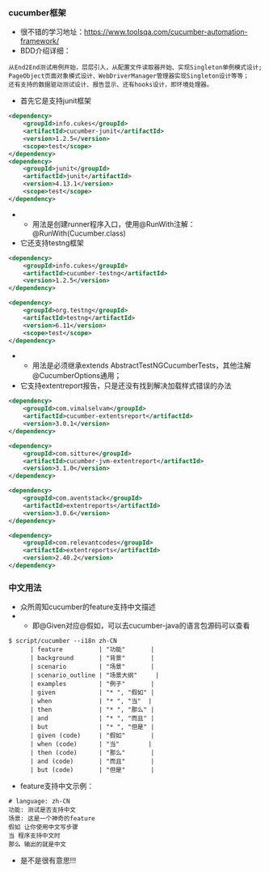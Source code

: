 ### cucumber框架
- 很不错的学习地址：https://www.toolsqa.com/cucumber-automation-framework/
- BDD介绍详细：
```
从End2End测试用例开始，层层引入，从配置文件读取器开始、实现Singleton单例模式设计;
PageObject页面对象模式设计、WebDriverManager管理器实现Singleton设计等等；
还有支持的数据驱动测试设计、报告显示、还有hooks设计，即环境处理器。
```
- 首先它是支持junit框架
```xml
<dependency>
	<groupId>info.cukes</groupId>
	<artifactId>cucumber-junit</artifactId>
	<version>1.2.5</version>
	<scope>test</scope>
</dependency>
<dependency>
	<groupId>junit</groupId>
	<artifactId>junit</artifactId>
	<version>4.13.1</version>
	<scope>test</scope>
</dependency>
```
- - 用法是创建runner程序入口，使用@RunWith注解：@RunWith(Cucumber.class)
- 它还支持testng框架
```xml
<dependency>
	<groupId>info.cukes</groupId>
	<artifactId>cucumber-testng</artifactId>
	<version>1.2.5</version>
</dependency>

<dependency>
	<groupId>org.testng</groupId>
	<artifactId>testng</artifactId>
	<version>6.11</version>
	<scope>test</scope>
</dependency>
```
- - 用法是必须继承extends AbstractTestNGCucumberTests，其他注解@CucumberOptions通用；
- 它支持extentreport报告，只是还没有找到解决加载样式错误的办法
```xml
<dependency>
	<groupId>com.vimalselvam</groupId>
	<artifactId>cucumber-extentsreport</artifactId>
	<version>3.0.1</version>
</dependency>

<dependency>
	<groupId>com.sitture</groupId>
	<artifactId>cucumber-jvm-extentreport</artifactId>
	<version>3.1.0</version>
</dependency>

<dependency>
	<groupId>com.aventstack</groupId>
	<artifactId>extentreports</artifactId>
	<version>3.0.6</version>
</dependency>

<dependency>
	<groupId>com.relevantcodes</groupId>
	<artifactId>extentreports</artifactId>
	<version>2.40.2</version>
</dependency>
```
### 中文用法
- 众所周知cucumber的feature支持中文描述
- - 即@Given对应@假如，可以去cucumber-java的语言包源码可以查看
```
$ script/cucumber --i18n zh-CN  
      | feature          | "功能"       |  
      | background       | "背景"       |  
      | scenario         | "场景"       |  
      | scenario_outline | "场景大纲"     |  
      | examples         | "例子"       |  
      | given            | "* ", "假如" |  
      | when             | "* ", "当"  |  
      | then             | "* ", "那么" |  
      | and              | "* ", "而且" |  
      | but              | "* ", "但是" |  
      | given (code)     | "假如"       |  
      | when (code)      | "当"        |  
      | then (code)      | "那么"       |  
      | and (code)       | "而且"       |  
      | but (code)       | "但是"       |  
```
- feature支持中文示例：
```
# language: zh-CN  
功能: 测试是否支持中文
场景: 这是一个神奇的feature
假如 让你使用中文写步骤
当 程序支持中文时
那么 输出的就是中文
```
- 是不是很有意思!!!